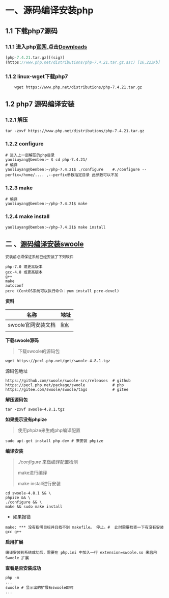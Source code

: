 











#  一、源码编译安装php

## 1.1 下载php7源码

### 1.1.1 进入php[官网](https://www.php.net/),点击[Downloads](https://www.php.net/downloads)

```php
[php-7.4.21.tar.gz][(sig)]
(https://www.php.net/distributions/php-7.4.21.tar.gz.asc) [16,223Kb]
```

### 1.1.2 linux-wget下载php7

```shell
    wget https://www.php.net/distributions/php-7.4.21.tar.gz
```

## 1.2 php7 源码编译安装

### 1.2.1 解压

```shell
tar -zxvf https://www.php.net/distributions/php-7.4.21.tar.gz
```

###  1.2.2 configure

```shell
# 进入上一部解压的php目录
yaoliuyang@benben:~ $ cd php-7.4.21/
# 编译
yaoliuyang@benben:~/php-7.4.21$ ./configure    #./configure --perfix=/home/.... ,--perfix参数指定目录 此参数可以不加
```

### 1.2.3 make

```shell
# 编译
yaoliuyang@benben:~/php-7.4.21$ make
```

### 1.2.4 make install

```shell
yaoliuyang@benben:~/php-7.4.21$ make install
```

## 二 、[源码编译安装swoole](https://wiki.swoole.com/wiki/page/6.html)

```shell
安装前必须保证系统已经安装了下列软件

php-7.0 或更高版本
gcc-4.8 或更高版本
g++
make
autoconf
pcre (CentOS系统可以执行命令：yum install pcre-devel)
```

**资料**

| 名称               | 地址                                          |
| ------------------ | --------------------------------------------- |
| swoole官网安装文档 | [link](https://wiki.swoole.com/#/environment) |
|                    |                                               |

**下载swoole源码**

> 下载swoole的源码包

```shell
wget https://pecl.php.net/get/swoole-4.8.1.tgz
```

源码包地址

```shell
https://github.com/swoole/swoole-src/releases  # github
https://pecl.php.net/package/swoole            # php
https://gitee.com/swoole/swoole/tags           # gitee 
```

**解压源码包**

```shell
tar -zxvf swoole-4.8.1.tgz
```

**如果提示没有phpize**

> 使用phpize来生成php编译配置

```shell
sudo apt-get install php-dev # 来安装 phpize
```

**编译安装**

> *./configure* 来做编译配置检测
>
> make进行编译
>
> make install进行安装

```shell
cd swoole-4.8.1 && \
phpize && \
./configure && \
make && sudo make install
```

- 如果报错

```shell
make: *** 没有指明目标并且找不到 makefile。 停止。#  此时需要检查一下有没有安装 gcc g++
```



**启用扩展**

```shell
编译安装到系统成功后，需要在 php.ini 中加入一行 extension=swoole.so 来启用 Swoole 扩展
```

**查看是否安装成功**

```shell
php -m 
...
swoole # 显示出的扩展有swoole即可
...
```

